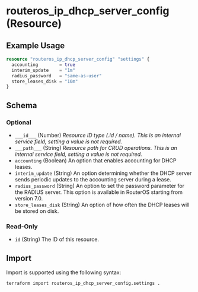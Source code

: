 # routeros_ip_dhcp_server_config (Resource)


## Example Usage
```terraform
resource "routeros_ip_dhcp_server_config" "settings" {
  accounting        = true
  interim_update    = "1m"
  radius_password   = "same-as-user"
  store_leases_disk = "10m"
}
```

<!-- schema generated by tfplugindocs -->
## Schema

### Optional

- `___id___` (Number) <em>Resource ID type (.id / name). This is an internal service field, setting a value is not required.</em>
- `___path___` (String) <em>Resource path for CRUD operations. This is an internal service field, setting a value is not required.</em>
- `accounting` (Boolean) An option that enables accounting for DHCP leases.
- `interim_update` (String) An option determining whether the DHCP server sends periodic updates to the accounting server during a lease.
- `radius_password` (String) An option to set the password parameter for the RADIUS server. This option is available in RouterOS starting from version 7.0.
- `store_leases_disk` (String) An option of how often the DHCP leases will be stored on disk.

### Read-Only

- `id` (String) The ID of this resource.

## Import
Import is supported using the following syntax:
```shell
terraform import routeros_ip_dhcp_server_config.settings .
```
